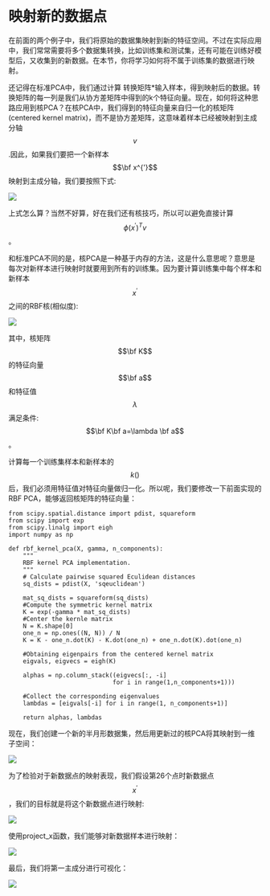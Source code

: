 


# 映射新的数据点

在前面的两个例子中，我们将原始的数据集映射到新的特征空间。不过在实际应用中，我们常常需要将多个数据集转换，比如训练集和测试集，还有可能在训练好模型后，又收集到的新数据。在本节，你将学习如何将不属于训练集的数据进行映射。


还记得在标准PCA中，我们通过计算 转换矩阵*输入样本，得到映射后的数据。转换矩阵的每一列是我们从协方差矩阵中得到的k个特征向量。现在，如何将这种思路应用到核PCA？在核PCA中，我们得到的特征向量来自归一化的核矩阵(centered kernel matrix)，而不是协方差矩阵，这意味着样本已经被映射到主成分轴$$v$$.因此，如果我们要把一个新样本$$\bf x^{'}$$ 映射到主成分轴，我们要按照下式:


![](https://ooo.0o0.ooo/2016/06/27/57711fdcd091a.png)

上式怎么算？当然不好算，好在我们还有核技巧，所以可以避免直接计算$$\phi(x^{'})^{T}v$$。

和标准PCA不同的是，核PCA是一种基于内存的方法，这是什么意思呢？意思是每次对新样本进行映射时就要用到所有的训练集。因为要计算训练集中每个样本和新样本$$x^{'}$$之间的RBF核(相似度):


![](https://ooo.0o0.ooo/2016/06/27/577120ee9abbe.png)

其中，核矩阵$$\bf K$$的特征向量$$\bf a$$和特征值$$\lambda$$满足条件: $$\bf K\bf a=\lambda \bf a$$。

计算每一个训练集样本和新样本的$$k()$$后，我们必须用特征值对特征向量做归一化。所以呢，我们要修改一下前面实现的RBF PCA，能够返回核矩阵的特征向量：

```
from scipy.spatial.distance import pdist, squareform
from scipy import exp
from scipy.linalg import eigh
import numpy as np

def rbf_kernel_pca(X, gamma, n_components):
    """
    RBF kernel PCA implementation.
    """
    # Calculate pairwise squared Eculidean distances
    sq_dists = pdist(X, 'sqeuclidean')
    
    mat_sq_dists = squareform(sq_dists)
    #Compute the symmetric kernel matrix
    K = exp(-gamma * mat_sq_dists)
    #Center the kernle matrix
    N = K.shape[0]
    one_n = np.ones((N, N)) / N
    K = K - one_n.dot(K) - K.dot(one_n) + one_n.dot(K).dot(one_n)
    
    #Obtaining eigenpairs from the centered kernel matrix
    eigvals, eigvecs = eigh(K)
    
    alphas = np.column_stack((eigvecs[:, -i]
                             for i in range(1,n_components+1)))
    
    #Collect the corresponding eigenvalues
    lambdas = [eigvals[-i] for i in range(1, n_components+1)]
    
    return alphas, lambdas

```

现在，我们创建一个新的半月形数据集，然后用更新过的核PCA将其映射到一维子空间：

![](https://ooo.0o0.ooo/2016/06/27/577122acf1fb8.png)



为了检验对于新数据点的映射表现，我们假设第26个点时新数据点$$x^{'}$$，我们的目标就是将这个新数据点进行映射:

![](https://ooo.0o0.ooo/2016/06/27/57712436e1f01.png)

使用project_x函数，我们能够对新数据样本进行映射：

![](https://ooo.0o0.ooo/2016/06/27/57712493920e0.png)



最后，我们将第一主成分进行可视化：



![](https://ooo.0o0.ooo/2016/06/27/577124bfcd88f.png)




